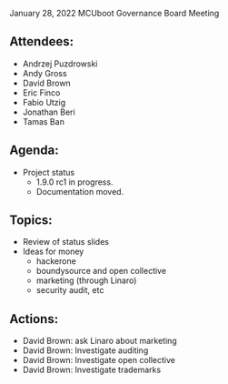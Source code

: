 January 28, 2022 MCUboot Governance Board Meeting

## Attendees:

- Andrzej Puzdrowski
- Andy Gross
- David Brown
- Eric Finco
- Fabio Utzig
- Jonathan Beri
- Tamas Ban

## Agenda:

- Project status
  - 1.9.0 rc1 in progress.
  - Documentation moved.

## Topics:

- Review of status slides
- Ideas for money
  - hackerone
  - boundysource and open collective
  - marketing (through Linaro)
  - security audit, etc

## Actions:

- David Brown: ask Linaro about marketing
- David Brown: Investigate auditing
- David Brown: Investigate open collective
- David Brown: Investigate trademarks
